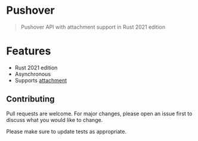 # Pushover

> Pushover API with attachment support in Rust 2021 edition

# Features

- Rust 2021 edition
- Asynchronous
- Supports [attachment](https://pushover.net/api#attachments)

## Contributing

Pull requests are welcome. For major changes, please open an issue first to discuss what you would like to change.

Please make sure to update tests as appropriate.
